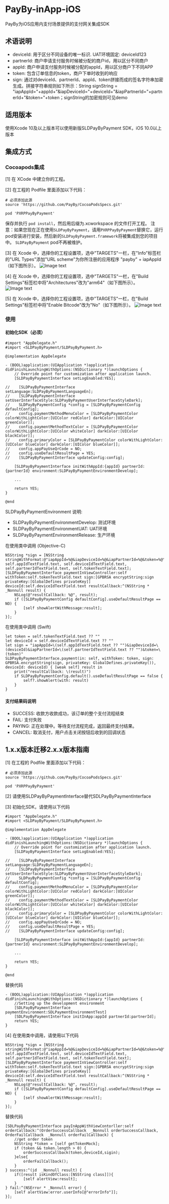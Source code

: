 # PayBy-inApp-iOS

PayBy为iOS应用内支付场景提供的支付网关集成SDK
## 术语说明
- deviceId: 用于区分不同设备的唯一标识. UAT环境固定: deviceId123
- partnerId: 商户申请支付服务时候被分配的商户id，用以区分不同商户
- appId: 商户申请支付服务时候被分配的appId，用以区分商户下不同APP
- token: 包含订单信息的token，商户下单时收到的响应
- sign: 通过对deviceId、partnerId、appId、token拼接而成的签名字符串加密生成。拼接字符串规则如下所示：String signString = "iapAppId="+appId+"&iapDeviceId="+deviceId+"&iapPartnerId="+partnerId+"&token="+token；signString的加密规则可见demo

## 适用版本
使用Xcode 10及以上版本可以使用新版SLDPayByPayment SDK，iOS 10.0以上版本

## 集成方式 
### Cocoapods集成

[1] 在 XCode 中建立你的工程。

[2] 在工程的 Podfile 里面添加以下代码：
```
# 必须添加此源
source 'https://github.com/PayBy/CocoaPodsSpecs.git' 

pod 'PXRPPayByPayment'
```
保存并执行 `pod install`，然后用后缀为.xcworkspace 的文件打开工程。
注意：如果您现在正在使用`SLDPayByPayment`，请用`PXRPPayByPayment`替换它，运行pod安装进行安装，然后新的`SLDPayByPayment.framework`将被集成到您的项目中。 `SLDPayByPayment` pod不再被维护。

[3] 在 Xcode 中，选择你的工程设置项，选中"TARGETS"一栏，在"Info"标签栏的"URL Types"添加"URL scheme"为你所注册的应用程序 "payby" + iapAppId（如下图所示）。
![Image text](https://github.com/PayBy/PayBy-inApp-iOS/blob/master/1661319255013.jpg) 

[4] 在 Xcode 中，选择你的工程设置项，选中"TARGETS"一栏，在"Build Settings"标签栏中将"Architectures"改为"arm64"（如下图所示）。
![Image text](https://github.com/PayBy/PayBy-inApp-iOS/blob/master/1661244568047.jpg)

[5] 在 Xcode 中，选择你的工程设置项，选中"TARGETS"一栏，在"Build Settings"标签栏中将"Enable Bitcode"改为"No"（如下图所示）。
![Image text](https://github.com/PayBy/PayBy-inApp-iOS/blob/master/1661244707155.jpg)

### 使用
#### 初始化SDK（必须）
```
#import "AppDelegate.h"
#import <SLDPayByPayment/SLDPayByPayment.h>

@implementation AppDelegate

- (BOOL)application:(UIApplication *)application didFinishLaunchingWithOptions:(NSDictionary *)launchOptions {
    // Override point for customization after application launch.
    [SLDPayByPaymentInterface setLogEnabled:YES];
    
//    [SLDPayByPaymentInterface setLanguage:SLDPayByPaymentLanguageEn];
//    [SLDPayByPaymentInterface setUserInterfaceStyle:SLDPayByPaymentUserInterfaceStyleDark];
//    SLDPayByPaymentConfig *config = [SLDPayByPaymentConfig defaultConfig];
//    config.paymentMethodMenuColor = [SLDPayByPaymentColor colorWithLightColor:[UIColor redColor] darkColor:[UIColor greenColor]];
//    config.paymentMethodTextColor = [SLDPayByPaymentColor colorWithLightColor:[UIColor whiteColor] darkColor:[UIColor blackColor]];
//    config.primaryColor = [SLDPayByPaymentColor colorWithLightColor:[UIColor blueColor] darkColor:[UIColor blueColor]];
//    config.appPayUseQrCode = NO;
//    config.useDefaultResultPage = YES;
//    [SLDPayByPaymentInterface updateConfig:config];

    [SLDPayByPaymentInterface initWithAppId:{appId} partnerId:{partnerId} environment:SLDPayByPaymentEnvironmentDevelop];

    ...

    return YES;
}

@end
```

SLDPayByPaymentEnvironment 说明:<br>
- SLDPayByPaymentEnvironmentDevelop: 测试环境<br>
- SLDPayByPaymentEnvironmentUAT: UAT环境<br>
- SLDPayByPaymentEnvironmentRelease: 生产环境<br>

在使用类中调用 (Objective-C)
```
NSString *sign = [NSString stringWithFormat:@"iapAppId=%@&iapDeviceId=%@&iapPartnerId=%@&token=%@", self.appIdTextField.text, self.deviceIdTextField.text, self.partnerIdTextField.text, self.tokenTextField.text];
[SLDPayByPaymentInterface paymentInViewController:self withToken:self.tokenTextField.text sign:[GPBRSA encryptString:sign privateKey:[GlobalDefines privateKey]] deviceId:self.deviceIdTextField.text resultCallback:^(NSString * _Nonnull result) {
    NSLog(@"resultCallback: %@", result);
    if ([SLDPayByPaymentConfig defaultConfig].useDefaultResultPage == NO) {
        [self showAlertWithMessage:result];
    }
}];
```

在使用类中调用 (Swift)
```
let token = self.tokenTextField.text ?? ""
let deviceId = self.deviceIdTextField.text ?? ""
let sign = "iapAppId=\(self.appIdTextField.text ?? "")&iapDeviceId=\(deviceId)&iapPartnerId=\(self.partnerIdTextField.text ?? "")&token=\(token)"
SLDPayByPaymentInterface.payment(in: self, withToken: token, sign: GPBRSA.encryptString(sign, privateKey: GlobalDefines.privateKey()), deviceId: deviceId) { [weak self] result in
    print("resultCallback: \(result)")
    if SLDPayByPaymentConfig.default().useDefaultResultPage == false {
        self?.showAlert(with: result)
    }
}
```

#### 支付结果码说明
- SUCCESS: 收款方收款成功，该订单的整个支付流程结束
- FAIL: 支付失败
- PAYING: 正在处理中。等待支付流程完成，返回最终支付结果。
- CANCEL: 取消支付，用户点击关闭按钮后收到的回调状态

## 1.x.x版本迁移2.x.x版本指南

[1] 在工程的 Podfile 里面添加以下代码：
```
# 必须添加此源
source 'https://github.com/PayBy/CocoaPodsSpecs.git' 

pod 'PXRPPayByPayment'
```
[2] 请使用SLDPayByPaymentInterface替代SDLPayByPaymentInterface

[3] 初始化SDK，请使用以下代码
```
#import "AppDelegate.h"
#import <SLDPayByPayment/SLDPayByPayment.h>

@implementation AppDelegate

- (BOOL)application:(UIApplication *)application didFinishLaunchingWithOptions:(NSDictionary *)launchOptions {
    // Override point for customization after application launch.
    [SLDPayByPaymentInterface setLogEnabled:YES];
    
//    [SLDPayByPaymentInterface setLanguage:SLDPayByPaymentLanguageEn];
//    [SLDPayByPaymentInterface setUserInterfaceStyle:SLDPayByPaymentUserInterfaceStyleDark];
//    SLDPayByPaymentConfig *config = [SLDPayByPaymentConfig defaultConfig];
//    config.paymentMethodMenuColor = [SLDPayByPaymentColor colorWithLightColor:[UIColor redColor] darkColor:[UIColor greenColor]];
//    config.paymentMethodTextColor = [SLDPayByPaymentColor colorWithLightColor:[UIColor whiteColor] darkColor:[UIColor blackColor]];
//    config.primaryColor = [SLDPayByPaymentColor colorWithLightColor:[UIColor blueColor] darkColor:[UIColor blueColor]];
//    config.appPayUseQrCode = NO;
//    config.useDefaultResultPage = YES;
//    [SLDPayByPaymentInterface updateConfig:config];

    [SLDPayByPaymentInterface initWithAppId:{appId} partnerId:{partnerId} environment:SLDPayByPaymentEnvironmentDevelop];

    ...

    return YES;
}

@end
```
替换代码
```
- (BOOL)application:(UIApplication *)application didFinishLaunchingWithOptions:(NSDictionary *)launchOptions {
    //Setting up the development environment
    [SDLPayByPaymentInterface paymentEnvironment:SDLPaymentEnvironmentTest]
    [SDLPayByPaymentInterface initInApp:appId partnerId:partnerId];
    return YES;
}
```
[4] 在使用类中调用，请使用以下代码
```
NSString *sign = [NSString stringWithFormat:@"iapAppId=%@&iapDeviceId=%@&iapPartnerId=%@&token=%@", self.appIdTextField.text, self.deviceIdTextField.text, self.partnerIdTextField.text, self.tokenTextField.text];
[SLDPayByPaymentInterface paymentInViewController:self withToken:self.tokenTextField.text sign:[GPBRSA encryptString:sign privateKey:[GlobalDefines privateKey]] deviceId:self.deviceIdTextField.text resultCallback:^(NSString * _Nonnull result) {
    NSLog(@"resultCallback: %@", result);
    if ([SLDPayByPaymentConfig defaultConfig].useDefaultResultPage == NO) {
        [self showAlertWithMessage:result];
    }
}];
```
替换代码
```
[SDLPayByPaymentInterface payInAppWithViewContorller:self orderCallback:^(OrderSuccessCallback  _Nonnull orderSuccessCallback, OrderFailCallback  _Nonnull orderFailCallback) {
    //get order token
    NSString *token = [self getTokenMock];
    if (token && token.length > 0) {
        orderSuccessCallback(token,deviceId,sigin);
    }else{
        orderFailCallback();
    }
} success:^(id  _Nonnull result) {
    if([result isKindOfClass:[NSString class]]){
        [self alertView:result];
    }
} fail:^(NSError * _Nonnull error) {
    [self alertView:error.userInfo[@"errorInfo"]];
}];
```


